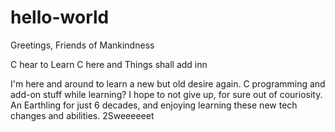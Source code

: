 # hello-world
Greetings, Friends of Mankindness 

C hear to Learn C here and Things shall add inn

I'm here and around to learn a new but old desire again. C programming and add-on stuff while learning?
I hope to not give up, for sure out of couriosity.
An Earthling for just 6 decades, and enjoying learning these new tech changes and abilities.
2Sweeeeeet
